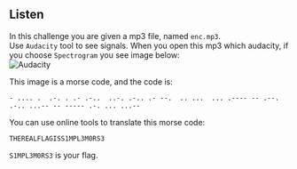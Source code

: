 ## Listen  

In this challenge you are given a mp3 file, named `enc.mp3`.  
Use `Audacity` tool to see signals. When you open this mp3 which audacity, if you choose `Spectrogram` you see image below:  
![Audacity](https://github.com/aahsani/RaziCTFWriteups/raw/master/Steganography/Listen/Screenshot%20from%202020-11-05%2006-24-12.png)

This image is a morse code, and the code is:  
```
- .... .  .-. . .- .-..  ..-. .-.. .- --.  .. ...  ... .---- -- .--. .-.. ...-- -- ----- .-. ... ...--
```

You can use online tools to translate this morse code: 
```
THEREALFLAGISS1MPL3M0RS3
```  
`S1MPL3M0RS3` is your flag.  
